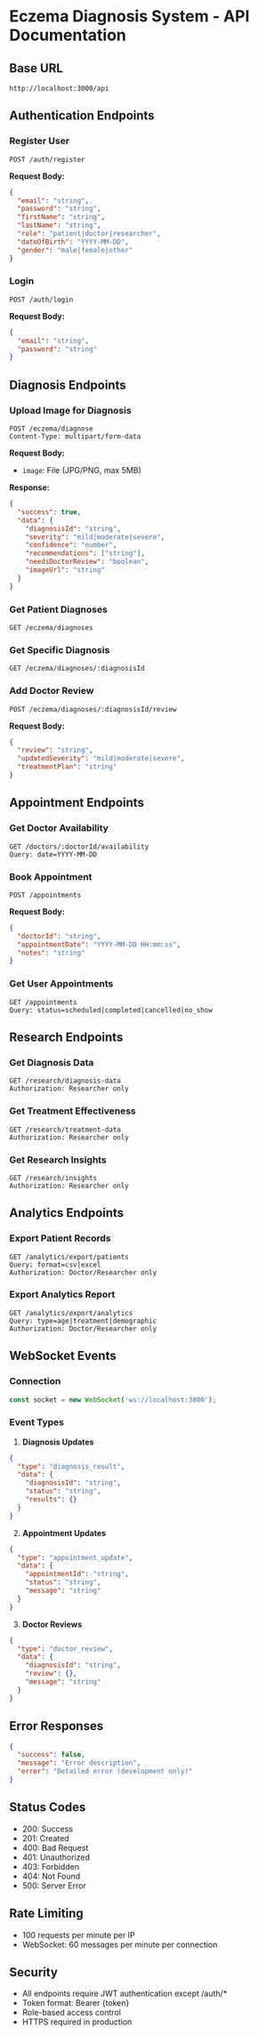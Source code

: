 # Eczema Diagnosis System - API Documentation

## Base URL
```
http://localhost:3000/api
```

## Authentication Endpoints

### Register User
```http
POST /auth/register
```
**Request Body:**
```json
{
  "email": "string",
  "password": "string",
  "firstName": "string",
  "lastName": "string",
  "role": "patient|doctor|researcher",
  "dateOfBirth": "YYYY-MM-DD",
  "gender": "male|female|other"
}
```

### Login
```http
POST /auth/login
```
**Request Body:**
```json
{
  "email": "string",
  "password": "string"
}
```

## Diagnosis Endpoints

### Upload Image for Diagnosis
```http
POST /eczema/diagnose
Content-Type: multipart/form-data
```
**Request Body:**
- `image`: File (JPG/PNG, max 5MB)

**Response:**
```json
{
  "success": true,
  "data": {
    "diagnosisId": "string",
    "severity": "mild|moderate|severe",
    "confidence": "number",
    "recommendations": ["string"],
    "needsDoctorReview": "boolean",
    "imageUrl": "string"
  }
}
```

### Get Patient Diagnoses
```http
GET /eczema/diagnoses
```

### Get Specific Diagnosis
```http
GET /eczema/diagnoses/:diagnosisId
```

### Add Doctor Review
```http
POST /eczema/diagnoses/:diagnosisId/review
```
**Request Body:**
```json
{
  "review": "string",
  "updatedSeverity": "mild|moderate|severe",
  "treatmentPlan": "string"
}
```

## Appointment Endpoints

### Get Doctor Availability
```http
GET /doctors/:doctorId/availability
Query: date=YYYY-MM-DD
```

### Book Appointment
```http
POST /appointments
```
**Request Body:**
```json
{
  "doctorId": "string",
  "appointmentDate": "YYYY-MM-DD HH:mm:ss",
  "notes": "string"
}
```

### Get User Appointments
```http
GET /appointments
Query: status=scheduled|completed|cancelled|no_show
```

## Research Endpoints

### Get Diagnosis Data
```http
GET /research/diagnosis-data
Authorization: Researcher only
```

### Get Treatment Effectiveness
```http
GET /research/treatment-data
Authorization: Researcher only
```

### Get Research Insights
```http
GET /research/insights
Authorization: Researcher only
```

## Analytics Endpoints

### Export Patient Records
```http
GET /analytics/export/patients
Query: format=csv|excel
Authorization: Doctor/Researcher only
```

### Export Analytics Report
```http
GET /analytics/export/analytics
Query: type=age|treatment|demographic
Authorization: Doctor/Researcher only
```

## WebSocket Events

### Connection
```javascript
const socket = new WebSocket('ws://localhost:3000');
```

### Event Types
1. **Diagnosis Updates**
```json
{
  "type": "diagnosis_result",
  "data": {
    "diagnosisId": "string",
    "status": "string",
    "results": {}
  }
}
```

2. **Appointment Updates**
```json
{
  "type": "appointment_update",
  "data": {
    "appointmentId": "string",
    "status": "string",
    "message": "string"
  }
}
```

3. **Doctor Reviews**
```json
{
  "type": "doctor_review",
  "data": {
    "diagnosisId": "string",
    "review": {},
    "message": "string"
  }
}
```

## Error Responses
```json
{
  "success": false,
  "message": "Error description",
  "error": "Detailed error (development only)"
}
```

## Status Codes
- 200: Success
- 201: Created
- 400: Bad Request
- 401: Unauthorized
- 403: Forbidden
- 404: Not Found
- 500: Server Error

## Rate Limiting
- 100 requests per minute per IP
- WebSocket: 60 messages per minute per connection

## Security
- All endpoints require JWT authentication except /auth/*
- Token format: Bearer {token}
- Role-based access control
- HTTPS required in production
